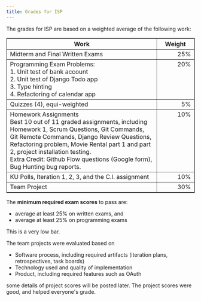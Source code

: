 ```yaml
---
title: Grades for ISP
---
```


The grades for ISP are based on a weighted average 
of the following work:

<table width="90%" border="1">
<tr valign="top">
<th>Work</th>   <th align="center" width="20%">Weight</th>
</tr>
<tr valign="top">
<td>Midterm and Final Written Exams</td> 
<td align="right">25%</td>
</tr>
<tr valign="top">
<td>Programming Exam Problems:<br/>
    1. Unit test of bank account<br/>
    2. Unit test of Django Todo app<br/>
    3. Type hinting <br/>
    4. Refactoring of calendar app
</td>
<td align="right">20%</td>
</tr>
<tr valign="top">
<td>Quizzes (4), equi-weighted</td> 
<td align="right">5%</td>
</tr>
<tr valign="top">
<td>Homework Assignments<br/>
Best 10 out of 11 graded assignments,
including Homework 1, Scrum Questions, Git Commands,
Git Remote Commands, Django Review Questions, Refactoring problem,
Movie Rental part 1 and part 2, project installation testing.<br/>
Extra Credit: Github Flow questions (Google form), Bug Hunting bug reports.
</td> 
<td align="right">10%</td>
</tr>
<tr valign="top">
<td>KU Polls, Iteration 1, 2, 3, and the C.I. assignment</td>
<td align="right">10%</td>
</tr>
<tr valign="top">
<td>Team Project</td> 
<td align="right">30%</td>
</tr>
</table>

The **minimum required exam scores** to pass are: 
- average at least 25% on written exams, and
- average at least 25% on programming exams

This is a very low bar.

The team projects were evaluated based on 

- Software process, including required artifacts (iteration plans, retrospectives, task boards)
- Technology used and quality of implementation
- Product, including required features such as OAuth

some details of project scores will be posted later.
The project scores were good, and helped everyone's grade.

